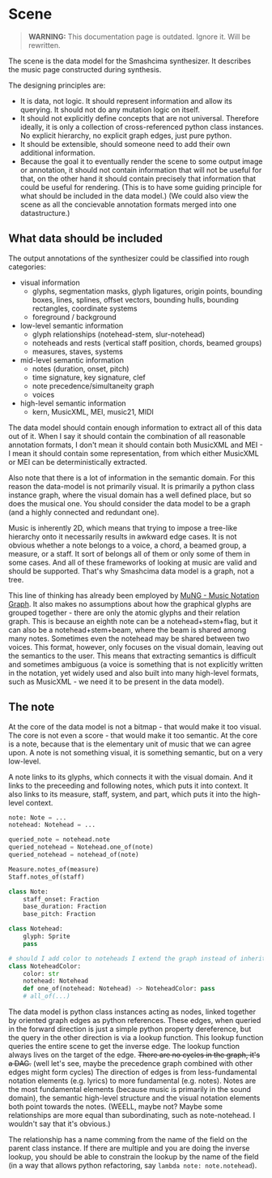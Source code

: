 # Scene

> **WARNING:** This documentation page is outdated. Ignore it. Will be rewritten.

The scene is the data model for the Smashcima synthesizer. It describes the music page constructed during synthesis.

The designing principles are:

- It is data, not logic. It should represent information and allow its querying. It should not do any mutation logic on itself.
- It should not explicitly define concepts that are not universal. Therefore ideally, it is only a collection of cross-referenced python class instances. No explicit hierarchy, no explicit graph edges, just pure python.
- It should be extensible, should someone need to add their own additional information.
- Because the goal it to eventually render the scene to some output image or annotation, it should not contain information that will not be useful for that, on the other hand it should contain precisely that information that could be useful for rendering. (This is to have some guiding principle for what should be included in the data model.) (We could also view the scene as all the concievable annotation formats merged into one datastructure.)


## What data should be included

The output annotations of the synthesizer could be classified into rough categories:

- visual information
    - glyphs, segmentation masks, glyph ligatures, origin points, bounding boxes, lines, splines, offset vectors, bounding hulls, bounding rectangles, coordinate systems
    - foreground / background
- low-level semantic information
    - glyph relationships (notehead-stem, slur-notehead)
    - noteheads and rests (vertical staff position, chords, beamed groups)
    - measures, staves, systems
- mid-level semantic information
    - notes (duration, onset, pitch)
    - time signature, key signature, clef
    - note precedence/simultaneity graph
    - voices
- high-level semantic information
    - kern, MusicXML, MEI, music21, MIDI

The data model should contain enough information to extract all of this data out of it. When I say it should contain the combination of all reasonable annotation formats, I don't mean it should contain both MusicXML and MEI - I mean it should contain some representation, from which either MusicXML or MEI can be deterministically extracted.

Also note that there is a lot of information in the semantic domain. For this reason the data-model is not primarily visual. It is primarily a python class instance graph, where the visual domain has a well defined place, but so does the musical one. You should consider the data model to be a graph (and a highly connected and redundant one).

Music is inherently 2D, which means that trying to impose a tree-like hierarchy onto it necessarily results in awkward edge cases. It is not obvious whether a note belongs to a voice, a chord, a beamed group, a measure, or a staff. It sort of belongs all of them or only some of them in some cases. And all of these frameworks of looking at music are valid and should be supported. That's why Smashcima data model is a graph, not a tree.

This line of thinking has already been employed by [MuNG - Music Notation Graph](https://github.com/OMR-Research/mung). It also makes no assumptions about how the graphical glyphs are grouped together - there are only the atomic glyphs and their relation graph. This is because an eighth note can be a notehead+stem+flag, but it can also be a notehead+stem+beam, where the beam is shared among many notes. Sometimes even the notehead may be shared between two voices. This format, however, only focuses on the visual domain, leaving out the semantics to the user. This means that extracting semantics is difficult and sometimes ambiguous (a voice is something that is not explicitly written in the notation, yet widely used and also built into many high-level formats, such as MusicXML - we need it to be present in the data model).


## The note

At the core of the data model is not a bitmap - that would make it too visual. The core is not even a score - that would make it too semantic. At the core is a note, because that is the elementary unit of music that we can agree upon. A note is not something visual, it is something semantic, but on a very low-level.

A note links to its glyphs, which connects it with the visual domain. And it links to the preceeding and following notes, which puts it into context. It also links to its measure, staff, system, and part, which puts it into the high-level context.

```python
note: Note = ...
notehead: Notehead = ...

queried_note = notehead.note
queried_notehead = Notehead.one_of(note)
queried_notehead = notehead_of(note)

Measure.notes_of(measure)
Staff.notes_of(staff)

class Note:
    staff_onset: Fraction
    base_duration: Fraction
    base_pitch: Fraction

class Notehead:
    glyph: Sprite
    pass

# should I add color to noteheads I extend the graph instead of inheriting:
class NoteheadColor:
    color: str
    notehead: Notehead
    def one_of(notehead: Notehead) -> NoteheadColor: pass
    # all_of(...)
```

The data model is python class instances acting as nodes, linked together by oriented graph edges as python references. These edges, when queried in the forward direction is just a simple python property dereference, but the query in the other direction is via a lookup function. This lookup function queries the entire scene to get the inverse edge. The lookup function always lives on the target of the edge. ~~There are no cycles in the graph, it's a DAG.~~ (well let's see, maybe the precedence graph combined with other edges might form cycles) The direction of edges is from less-fundamental notation elements (e.g. lyrics) to more fundamental (e.g. notes). Notes are the most fundamental elements (because music is primarily in the sound domain), the semantic high-level structure and the visual notation elements both point towards the notes. (WEELL, maybe not? Maybe some relationships are more equal than subordinating, such as note-notehead. I wouldn't say that it's obvious.)

The relationship has a name comming from the name of the field on the parent class instance. If there are multiple and you are doing the inverse lookup, you should be
able to constrain the lookup by the name of the field (in a way that allows python refactoring, say `lambda note: note.notehead`).

